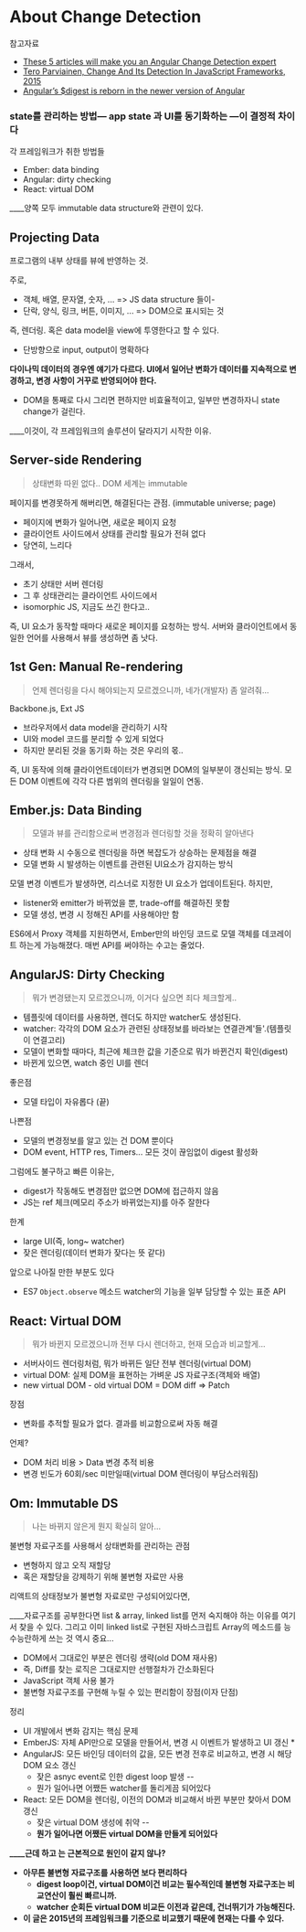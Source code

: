 # About Change Detection

참고자료

* [These 5 articles will make you an Angular Change Detection expert](https://blog.angularindepth.com/these-5-articles-will-make-you-an-angular-change-detection-expert-ed530d28930)
* [Tero Parviainen, Change And Its Detection In JavaScript Frameworks, 2015](https://teropa.info/blog/2015/03/02/change-and-its-detection-in-javascript-frameworks.html#angularjs-dirty-checking)
* [Angular’s $digest is reborn in the newer version of Angular](https://blog.angularindepth.com/angulars-digest-is-reborn-in-the-newer-version-of-angular-718a961ebd3e)

### state를 관리하는 방법— app state 과 UI를 동기화하는 —이 결정적 차이다

각 프레임워크가 취한 방법들

* Ember: data binding
* Angular: dirty checking
* React: virtual DOM

____양쪽 모두 immutable data structure와 관련이 있다.

## Projecting Data

프로그램의 내부 상태를 뷰에 반영하는 것.

주로,

* 객체, 배열, 문자열, 숫자, ... => JS data structure 들이-
* 단락, 양식, 링크, 버튼, 이미지, ... => DOM으로 표시되는 것

즉, 렌더링. 혹은 data model을 view에 투영한다고 할 수 있다.

* 단방향으로 input, output이 명확하다

**다이나믹 데이터의 경우엔 얘기가 다르다. UI에서 일어난 변화가 데이터를 지속적으로 변경하고, 변경 사항이 거꾸로 반영되어야 한다.** 

* DOM을 통째로 다시 그리면 편하지만 비효율적이고, 일부만 변경하자니 state change가 걸린다.

____이것이, 각 프레임워크의 솔루션이 달라지기 시작한 이유.

## Server-side Rendering

> 상태변화 따윈 없다.. DOM 세계는 immutable

페이지를 변경못하게 해버리면, 해결된다는 관점. (immutable universe; page)

* 페이지에 변화가 일어나면, 새로운 페이지 요청
* 클라이언트 사이드에서 상태를 관리할 필요가 전혀 없다
* 당연히, 느리다

그래서,

* 초기 상태만 서버 렌더링
* 그 후 상태관리는 클라이언트 사이드에서
* isomorphic JS, 지금도 쓰긴 한다고..

즉, UI 요소가 동작할 때마다 새로운 페이지를 요청하는 방식. 서버와 클라이언트에서 동일한 언어를 사용해서 뷰를 생성하면 좀 낫다.

## 1st Gen: Manual Re-rendering

> 언제 렌더링을 다시 해야되는지 모르겠으니까, 네가(개발자) 좀 알려줘...

Backbone.js, Ext JS

* 브라우저에서 data model을 관리하기 시작
* UI와 model 코드를 분리할 수 있게 되었다
* 하지만 분리된 것을 동기화 하는 것은 우리의 몫..

즉, UI 동작에 의해 클라이언트데이터가 변경되면 DOM의 일부분이 갱신되는 방식. 모든 DOM 이벤트에 각각 다른 범위의 렌더링을 일일이 연동.

## Ember.js: Data Binding

> 모델과 뷰를 관리함으로써 변경점과 렌더링할 것을 정확히 알아낸다

* 상태 변화 시 수동으로 렌더링을 하면 복잡도가 상승하는 문제점을 해결
* 모델 변화 시 발생하는 이벤트를 관련된 UI요소가 감지하는 방식

모델 변경 이벤트가 발생하면, 리스너로 지정한 UI 요소가 업데이트된다. 하지만,

* listener와 emitter가 바뀌었을 뿐, trade-off를 해결하진 못함
* 모델 생성, 변경 시 정해진 API를 사용해야만 함

ES6에서 Proxy 객체를 지원하면서, Ember만의 바인딩 코드로 모델 객체를 데코레이트 하는게 가능해졌다. 매번 API를 써야하는 수고는 줄었다.

## AngularJS: Dirty Checking

> 뭐가 변경됐는지 모르겠으니까, 이거다 싶으면 죄다 체크할게..

* 템플릿에 데이터를 사용하면, 렌더도 하지만 watcher도 생성된다.
* watcher: 각각의 DOM 요소가 관련된 상태정보를 바라보는 연결관계'들'.(템플릿이 연결고리)
* 모델이 변화할 때마다, 최근에 체크한 값을 기준으로 뭐가 바뀐건지 확인(digest)
* 바뀐게 있으면, watch 중인 UI를 렌더

좋은점

* 모델 타입이 자유롭다 (끝)

나쁜점

* 모델의 변경정보를 알고 있는 건 DOM 뿐이다
* DOM event, HTTP res, Timers... 모든 것이 끊임없이 digest 활성화

그럼에도 불구하고 빠른 이유는,

* digest가 작동해도 변경점만 없으면 DOM에 접근하지 않음
* JS는 ref 체크(메모리 주소가 바뀌었는지)를 아주 잘한다

한계

* large UI(즉, long~ watcher)
* 잦은 렌더링(데이터 변화가 잦다는 뜻 같다)

앞으로 나아질 만한 부분도 있다

* ES7 `Object.observe` 메소드 watcher의 기능을 일부 담당할 수 있는 표준 API

## React: Virtual DOM

> 뭐가 바뀐지 모르겠으니까 전부 다시 렌더하고, 현재 모습과 비교할게...

* 서버사이드 렌더링처럼, 뭐가 바뀌든 일단 전부 렌더링(virtual DOM)
* virtual DOM: 실제 DOM을 표현하는 가벼운 JS 자료구조(객체와 배열)
* new virtual DOM - old virtual DOM = DOM diff => Patch

장점

* 변화를 추적할 필요가 없다. 결과를 비교함으로써 자동 해결

언제?

* DOM 처리 비용 > Data 변경 추적 비용
* 변경 빈도가 60회/sec 미만일때(virtual DOM 렌더링이 부담스러워짐)

## Om: Immutable DS

> 나는 바뀌지 않은게 뭔지 확실히 알아...

불변형 자료구조를 사용해서 상태변화를 관리하는 관점

* 변형하지 않고 오직 재할당
* 혹은 재할당을 강제하기 위해 불변형 자료만 사용

리액트의 상태정보가 불변형 자료로만 구성되어있다면,

____자료구조를 공부한다면 list & array, linked list를 먼저 숙지해야 하는 이유를 여기서 찾을 수 있다. 그리고 이미 linked list로 구현된 자바스크립트 Array의 메소드를 능수능란하게 쓰는 것 역시 중요...

* DOM에서 그대로인 부분은 렌더링 생략(old DOM 재사용)
* 즉, Diff를 찾는 로직은 그대로지만 선행절차가 간소화된다
* JavaScript 객체 사용 불가
* 불변형 자료구조를 구현해 누릴 수 있는 편리함이 장점(이자 단점)

정리

* UI 개발에서 변화 감지는 핵심 문제
* EmberJS: 자체 API만으로 모델을 만들어서, 변경 시 이벤트가 발생하고 UI 갱신
    * 
* AngularJS: 모든 바인딩 데이터의 값을, 모든 변경 전후로 비교하고, 변경 시 해당 DOM 요소 갱신
    * 잦은 asnyc event로 인한 digest loop 발생 -- <A>
    * 뭔가 일어나면 어쨌든 watcher를 돌리게끔 되어있다
* React: 모든 DOM을 렌더링, 이전의 DOM과 비교해서 바뀐 부분만 찾아서 DOM 갱신
    * 잦은 virtual DOM 생성에 취약 -- <B>
    * 뭔가 일어나면 어쨌든 virtual DOM을 만들게 되어있다

____근데 <A> 하고 <B>는 근본적으로 원인이 같지 않나?

* 아무튼 불변형 자료구조를 사용하면 보다 편리하다
    * digest loop이건, virtual DOM이건 비교는 필수적인데 불변형 자료구조는 비교연산이 훨씬 빠르니까.
    * watcher 순회든 virtual DOM 비교든 이전과 같은데, 건너뛰기가 가능해진다.
* 이 글은 2015년의 프레임워크를 기준으로 비교했기 때문에 현재는 다를 수 있다.
